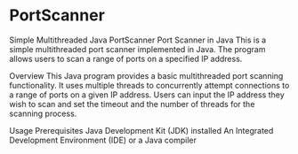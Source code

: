 # PortScanner
Simple Multithreaded Java PortScanner
Port Scanner in Java
This is a simple multithreaded port scanner implemented in Java. The program allows users to scan a range of ports on a specified IP address.

Overview
This Java program provides a basic multithreaded port scanning functionality. It uses multiple threads to concurrently attempt connections to a range of ports on a given IP address. Users can input the IP address they wish to scan and set the timeout and the number of threads for the scanning process.

Usage
Prerequisites
Java Development Kit (JDK) installed
An Integrated Development Environment (IDE) or a Java compiler
